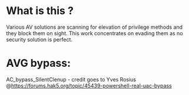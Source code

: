 # What is this ?

Various AV solutions are scanning for elevation of privilege methods and they block them on sight. This work concentrates on 
evading them as no security solution is perfect. 

# AVG bypass:

AC_bypass_SilentClenup - credit goes to Yves Rosius @https://forums.hak5.org/topic/45439-powershell-real-uac-bypass
